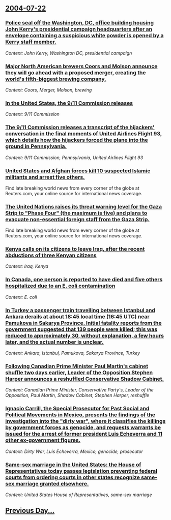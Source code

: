 ## [2004-07-22](/news/2004/07/22/index.md)

### [ Police seal off the Washington, DC, office building housing John Kerry's presidential campaign headquarters after an envelope containing a suspicious white powder is opened by a Kerry staff member. ](/news/2004/07/22/police-seal-off-the-washington-dc-office-building-housing-john-kerry-s-presidential-campaign-headquarters-after-an-envelope-containing-a.md)
_Context: John Kerry, Washington DC, presidential campaign_

### [ Major North American brewers Coors and Molson announce they will go ahead with a proposed merger, creating the world's fifth-biggest brewing company. ](/news/2004/07/22/major-north-american-brewers-coors-and-molson-announce-they-will-go-ahead-with-a-proposed-merger-creating-the-world-s-fifth-biggest-brewin.md)
_Context: Coors, Merger, Molson, brewing_

### [ In the United States, the 9/11 Commission releases ](/news/2004/07/22/in-the-united-states-the-9-11-commission-releases.md)
_Context: 9/11 Commission_

### [ The 9/11 Commission releases a transcript of the hijackers' conversation in the final moments of United Airlines Flight 93, which details how the hijackers forced the plane into the ground in Pennsylvania. ](/news/2004/07/22/the-9-11-commission-releases-a-transcript-of-the-hijackers-conversation-in-the-final-moments-of-united-airlines-flight-93-which-details-h.md)
_Context: 9/11 Commission, Pennsylvania, United Airlines Flight 93_

### [ United States and Afghan forces kill 10 suspected Islamic militants and arrest five others. ](/news/2004/07/22/united-states-and-afghan-forces-kill-10-suspected-islamic-militants-and-arrest-five-others.md)
Find late breaking world news from every corner of the globe at Reuters.com, your online source for international news coverage.

### [ The United Nations raises its threat warning level for the Gaza Strip to "Phase Four" (the maximum is five) and plans to evacuate non-essential foreign staff from the Gaza Strip. ](/news/2004/07/22/the-united-nations-raises-its-threat-warning-level-for-the-gaza-strip-to-phase-four-the-maximum-is-five-and-plans-to-evacuate-non-essen.md)
Find late breaking world news from every corner of the globe at Reuters.com, your online source for international news coverage.

### [ Kenya calls on its citizens to leave Iraq, after the recent abductions of three Kenyan citizens ](/news/2004/07/22/kenya-calls-on-its-citizens-to-leave-iraq-after-the-recent-abductions-of-three-kenyan-citizens.md)
_Context: Iraq, Kenya_

### [ In Canada, one person is reported to have died and five others hospitalized due to an E. coli contamination ](/news/2004/07/22/in-canada-one-person-is-reported-to-have-died-and-five-others-hospitalized-due-to-an-e-coli-contamination.md)
_Context: E. coli_

### [ In Turkey a passenger train travelling between Istanbul and Ankara derails at about 18:45 local time (16:45 UTC) near Pamukova in Sakarya Province. Initial fatality reports from the government suggested that 139 people were killed; this was reduced to approximately 30, without explanation, a few hours later, and the actual number is unclear. ](/news/2004/07/22/in-turkey-a-passenger-train-travelling-between-istanbul-and-ankara-derails-at-about-18-45-local-time-16-45-utc-near-pamukova-in-sakarya-p.md)
_Context: Ankara, Istanbul, Pamukova, Sakarya Province, Turkey_

### [ Following Canadian Prime Minister Paul Martin's cabinet shuffle two days earlier, Leader of the Opposition Stephen Harper announces a reshuffled Conservative Shadow Cabinet. ](/news/2004/07/22/following-canadian-prime-minister-paul-martin-s-cabinet-shuffle-two-days-earlier-leader-of-the-opposition-stephen-harper-announces-a-reshu.md)
_Context: Canadian Prime Minister, Conservative Party's, Leader of the Opposition, Paul Martin, Shadow Cabinet, Stephen Harper, reshuffle_

### [ Ignacio Carrill, the Special Prosecutor for Past Social and Political Movements in Mexico, presents the findings of the investigation into the "dirty war", where it classifies the killings by government forces as genocide, and requests warrants be issued for the arrest of former president Luis Echeverra and 11 other ex-government figures. ](/news/2004/07/22/ignacio-carrill-the-special-prosecutor-for-past-social-and-political-movements-in-mexico-presents-the-findings-of-the-investigation-into.md)
_Context: Dirty War, Luis Echeverra, Mexico, genocide, prosecutor_

### [ Same-sex marriage in the United States: the House of Representatives today passes legislation preventing federal courts from ordering courts in other states recognize same-sex marriage granted elsewhere. ](/news/2004/07/22/same-sex-marriage-in-the-united-states-the-house-of-representatives-today-passes-legislation-preventing-federal-courts-from-ordering-court.md)
_Context: United States House of Representatives, same-sex marriage_

## [Previous Day...](/news/2004/07/21/index.md)

